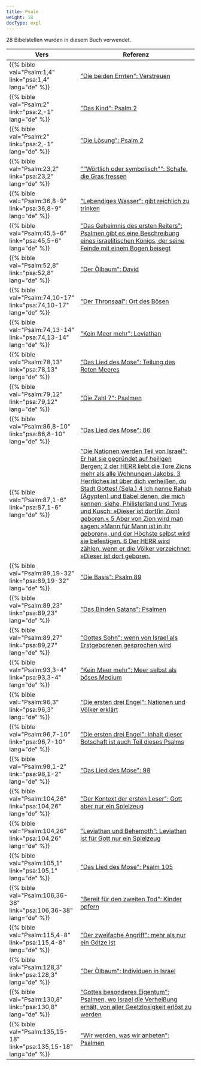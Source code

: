 ```yaml
---
title: Psalm
weight: 18
docType: expl
---
```


28 Bibelstellen wurden in diesem Buch verwendet.

| Vers | Referenz |
|-------|-----------|
| {{% bible val="Psalm:1,4" link="psa:1,4" lang="de" %}} | ["Die beiden Ernten": Verstreuen](/expl/content/harvest/gods-army-and-the-seven-angels#45b1) |
| {{% bible val="Psalm:2" link="psa:2,-1" lang="de" %}} | ["Das Kind": Psalm 2](/expl/content/jesus/a-different-christmas-story#a89c) |
| {{% bible val="Psalm:2" link="psa:2,-1" lang="de" %}} | ["Die Lösung": Psalm 2](/expl/content/letters/the-letter-to-the-church-in-thyatira#5b20) |
| {{% bible val="Psalm:23,2" link="psa:23,2" lang="de" %}} | [""Wörtlich oder symbolisch"": Schafe, die Gras fressen](/quick/background/literature/#None) |
| {{% bible val="Psalm:36,8-9" link="psa:36,8-9" lang="de" %}} | ["Lebendiges Wasser": gibt reichlich zu trinken](/expl/content/paradise/the-new-jerusalem#8a3f) |
| {{% bible val="Psalm:45,5-6" link="psa:45,5-6" lang="de" %}} | ["Das Geheimnis des ersten Reiters": Psalmen gibt es eine Beschreibung eines israelitischen Königs, der seine Feinde mit einem Bogen beisegt](/expl/content/seals/the-mystery-of-the-four-horse-men#bdcd) |
| {{% bible val="Psalm:52,8" link="psa:52,8" lang="de" %}} | ["Der Ölbaum": David](/expl/background/israel/the-church-is-part-of-israel#b358) |
| {{% bible val="Psalm:74,10-17" link="psa:74,10-17" lang="de" %}} | ["Der Thronsaal": Ort des Bösen](/expl/content/worship/worship-in-the-throne-room#0938) |
| {{% bible val="Psalm:74,13-14" link="psa:74,13-14" lang="de" %}} | ["Kein Meer mehr": Leviathan](/expl/content/paradise/the-new-jerusalem#eee1) |
| {{% bible val="Psalm:78,13" link="psa:78,13" lang="de" %}} | ["Das Lied des Mose": Teilung des Roten Meeres](/expl/content/harvest/gods-army-and-the-seven-angels#6689) |
| {{% bible val="Psalm:79,12" link="psa:79,12" lang="de" %}} | ["Die Zahl 7": Psalmen](/expl/background/structure/the-use-of-numbers-in-the-book-of-revelation#84db) |
| {{% bible val="Psalm:86,8-10" link="psa:86,8-10" lang="de" %}} | ["Das Lied des Mose": 86](/expl/content/harvest/gods-army-and-the-seven-angels#6689) |
| {{% bible val="Psalm:87,1-6" link="psa:87,1-6" lang="de" %}} | ["Die Nationen werden Teil von Israel": Er hat sie gegründet auf heiligen Bergen; 2 der HERR liebt die Tore Zions mehr als alle Wohnungen Jakobs. 3 Herrliches ist über dich verheißen, du Stadt Gottes! (Sela.) 4 Ich nenne Rahab (Ägypten) und Babel denen, die mich kennen; siehe, Philisterland und Tyrus und Kusch: »Dieser ist dort(in Zion) geboren.« 5 Aber von Zion wird man sagen: »Mann für Mann ist in ihr geboren«, und der Höchste selbst wird sie befestigen. 6 Der HERR wird zählen, wenn er die Völker verzeichnet: »Dieser ist dort geboren.](/expl/background/israel/the-remnant-of-israel#1c50) |
| {{% bible val="Psalm:89,19-32" link="psa:89,19-32" lang="de" %}} | ["Die Basis": Psalm 89](/expl/content/vision/setting-the-foundation#bb4f) |
| {{% bible val="Psalm:89,23" link="psa:89,23" lang="de" %}} | ["Das Binden Satans": Psalmen](/expl/content/1000y/the-thousand-year-kingdom#4bba) |
| {{% bible val="Psalm:89,27" link="psa:89,27" lang="de" %}} | ["Gottes Sohn": wenn von Israel als Erstgeborenen gesprochen wird](/expl/background/israel/the-church-is-part-of-israel#db2c) |
| {{% bible val="Psalm:93,3-4" link="psa:93,3-4" lang="de" %}} | ["Kein Meer mehr": Meer selbst als böses Medium](/expl/content/paradise/the-new-jerusalem#eee1) |
| {{% bible val="Psalm:96,3" link="psa:96,3" lang="de" %}} | ["Die ersten drei Engel": Nationen und Völker erklärt](/expl/content/harvest/gods-army-and-the-seven-angels#ad85) |
| {{% bible val="Psalm:96,7-10" link="psa:96,7-10" lang="de" %}} | ["Die ersten drei Engel": Inhalt dieser Botschaft ist auch Teil dieses Psalms](/expl/content/harvest/gods-army-and-the-seven-angels#ad85) |
| {{% bible val="Psalm:98,1-2" link="psa:98,1-2" lang="de" %}} | ["Das Lied des Mose": 98](/expl/content/harvest/gods-army-and-the-seven-angels#6689) |
| {{% bible val="Psalm:104,26" link="psa:104,26" lang="de" %}} | ["Der Kontext der ersten Leser": Gott aber nur ein Spielzeug](/expl/content/beasts/the-beasts-and-the-666-in-historical-context#a261) |
| {{% bible val="Psalm:104,26" link="psa:104,26" lang="de" %}} | ["Leviathan und Behemoth": Leviathan ist für Gott nur ein Spielzeug](/expl/content/beasts/the-nature-of-the-beast-in-the-book-of-revelation#78d1) |
| {{% bible val="Psalm:105,1" link="psa:105,1" lang="de" %}} | ["Das Lied des Mose": Psalm 105](/expl/content/harvest/gods-army-and-the-seven-angels#6689) |
| {{% bible val="Psalm:106,36-38" link="psa:106,36-38" lang="de" %}} | ["Bereit für den zweiten Tod": Kinder opfern](/expl/content/paradise/the-new-jerusalem#e855) |
| {{% bible val="Psalm:115,4-8" link="psa:115,4-8" lang="de" %}} | ["Der zweifache Angriff": mehr als nur ein Götze ist](/expl/content/beasts/the-nature-of-the-beast-in-the-book-of-revelation#a89e) |
| {{% bible val="Psalm:128,3" link="psa:128,3" lang="de" %}} | ["Der Ölbaum": Individuen in Israel](/expl/background/israel/the-church-is-part-of-israel#b358) |
| {{% bible val="Psalm:130,8" link="psa:130,8" lang="de" %}} | ["Gottes besonderes Eigentum": Psalmen, wo Israel die Verheißung erhält, von aller Geetzlosigkeit erlöst zu werden](/expl/background/israel/the-church-is-part-of-israel#9d55) |
| {{% bible val="Psalm:135,15-18" link="psa:135,15-18" lang="de" %}} | ["Wir werden, was wir anbeten": Psalmen](/appl/topics/power/worship#6523) |
